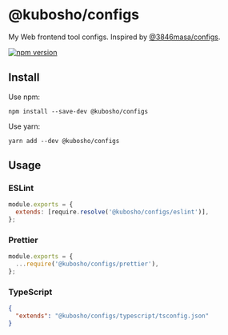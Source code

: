 # @kubosho/configs

My Web frontend tool configs. Inspired by [@3846masa/configs](https://github.com/3846masa/configs).

[![npm version](https://img.shields.io/npm/v/@kubosho/configs.svg)](https://www.npmjs.com/package/@kubosho/configs)

## Install

Use npm:

```shell
npm install --save-dev @kubosho/configs
```

Use yarn:

```shell
yarn add --dev @kubosho/configs
```

## Usage

### ESLint

```javascript
module.exports = {
  extends: [require.resolve('@kubosho/configs/eslint')],
};
```

### Prettier

```javascript
module.exports = {
  ...require('@kubosho/configs/prettier'),
};
```

### TypeScript

```json
{
  "extends": "@kubosho/configs/typescript/tsconfig.json"
}
```
